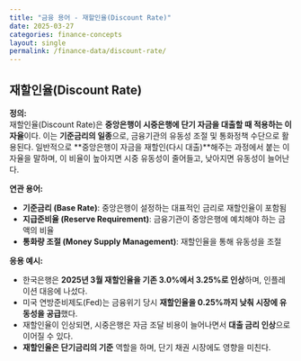 ```yaml
---
title: "금융 용어 - 재할인율(Discount Rate)"
date: 2025-03-27
categories: finance-concepts
layout: single
permalink: /finance-data/discount-rate/
---
```


## 재할인율(Discount Rate)

**정의:**  
재할인율(Discount Rate)은 **중앙은행이 시중은행에 단기 자금을 대출할 때 적용하는 이자율**이다.
이는 **기준금리의 일종**으로, 금융기관의 유동성 조절 및 통화정책 수단으로 활용된다.
일반적으로 **중앙은행이 자금을 재할인(다시 대출)**해주는 과정에서 붙는 이자율을 말하며, 
이 비율이 높아지면 시중 유동성이 줄어들고, 낮아지면 유동성이 늘어난다.

**연관 용어:**  

- **기준금리 (Base Rate)**: 중앙은행이 설정하는 대표적인 금리로 재할인율이 포함됨  
- **지급준비율 (Reserve Requirement)**: 금융기관이 중앙은행에 예치해야 하는 금액의 비율  
- **통화량 조절 (Money Supply Management)**: 재할인율을 통해 유동성을 조절

**응용 예시:**  
- 한국은행은 **2025년 3월 재할인율을 기존 3.0%에서 3.25%로 인상**하며, 인플레이션 대응에 나섰다.  
- 미국 연방준비제도(Fed)는 금융위기 당시 **재할인율을 0.25%까지 낮춰 시장에 유동성을 공급**했다.  
- 재할인율이 인상되면, 시중은행은 자금 조달 비용이 늘어나면서 **대출 금리 인상**으로 이어질 수 있다.  
- **재할인율은 단기금리의 기준** 역할을 하며, 단기 채권 시장에도 영향을 미친다.
